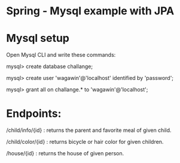 # Spring - Mysql example with JPA


# Mysql setup

Open Mysql CLI and write these commands:

mysql> create database challange; 

mysql> create user 'wagawin'@'localhost' identified by 'password'; 

mysql> grant all on challange.* to 'wagawin'@'localhost';



# Endpoints:

/child/info/{id} : returns the parent and favorite meal of given child.

/child/color/{id} :  returns bicycle or hair color for given children.

/house/{id} : returns the house of given person.



